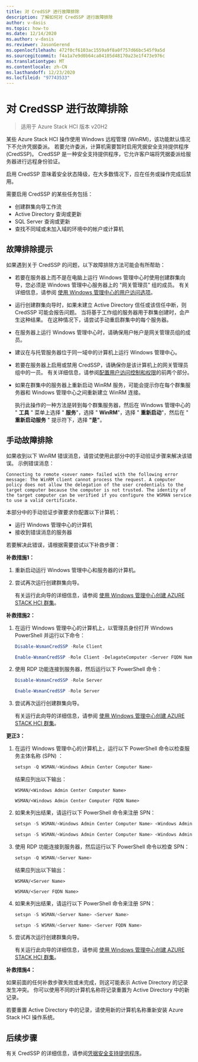 ```yaml
---
title: 对 CredSSP 进行故障排除
description: 了解如何对 CredSSP 进行故障排除
author: v-dasis
ms.topic: how-to
ms.date: 12/14/2020
ms.author: v-dasis
ms.reviewer: JasonGerend
ms.openlocfilehash: 472f0cf6103ac1559a9f8a0f757d66bc545f9a5d
ms.sourcegitcommit: f4a1a7e9d0b64ca84105d48170a23e1f473e976c
ms.translationtype: MT
ms.contentlocale: zh-CN
ms.lasthandoff: 12/23/2020
ms.locfileid: "97743533"
---
```

# <a name="troubleshoot-credssp"></a>对 CredSSP 进行故障排除

> 适用于 Azure Stack HCI 版本 v20H2

某些 Azure Stack HCI 操作使用 Windows 远程管理 (WinRM)，该功能默认情况下不允许凭据委派。 若要允许委派，计算机需要暂时启用凭据安全支持提供程序 (CredSSP)。 CredSSP 是一种安全支持提供程序，它允许客户端将凭据委派给服务器进行远程身份验证。

启用 CredSSP 意味着安全状态降级，在大多数情况下，应在任务或操作完成后禁用。

需要启用 CredSSP 的某些任务包括：

- 创建群集向导工作流
- Active Directory 查询或更新
- SQL Server 查询或更新
- 查找不同域或未加入域的环境中的帐户或计算机

## <a name="troubleshooting-tips"></a>故障排除提示

如果遇到关于 CredSSP 的问题，以下故障排除方法可能会有所帮助：

- 若要在服务器上而不是在电脑上运行 Windows 管理中心时使用创建群集向导，您必须是 Windows 管理中心服务器上的 "网关管理员" 组的成员。 有关详细信息，请参阅 [使用 Windows 管理中心的用户访问选项](/windows-server/manage/windows-admin-center/plan/user-access-options)。

- 运行创建群集向导时，如果未建立 Active Directory 信任或该信任中断，则 CredSSP 可能会报告问题。 当将基于工作组的服务器用于群集创建时，会产生这种结果。 在这种情况下，请尝试手动重启群集中的每个服务器。

- 在服务器上运行 Windows 管理中心时，请确保用户帐户是网关管理员组的成员。

- 建议在与托管服务器位于同一域中的计算机上运行 Windows 管理中心。

- 若要在服务器上启用或禁用 CredSSP，请确保你是该计算机上的网关管理员组中的一员。 有关详细信息，请参阅[配置用户访问控制和权限](/windows-server/manage/windows-admin-center/configure/user-access-control#gateway-access-role-definitions)的前两个部分。

- 如果在群集中的服务器上重新启动 WinRM 服务，可能会提示你在每个群集服务器和 Windows 管理中心之间重新建立 WinRM 连接。

    执行此操作的一种方法是转到每个群集服务器，然后在 Windows 管理中心的 " **工具** " 菜单上选择 " **服务**"，选择 " **WinRM**"，选择 " **重新启动**"，然后在 " **重新启动服务** " 提示符下，选择 **"是"**。

## <a name="manual-troubleshooting"></a>手动故障排除

如果收到以下 WinRM 错误消息，请尝试使用此部分中的手动验证步骤来解决该错误。 示例错误消息：

`Connecting to remote <sever name> failed with the following error message: The WinRM client cannot process the request. A computer policy does not allow the delegation of the user credentials to the target computer because the computer is not trusted. The identity of the target computer can be verified if you configure the WSMAN service to use a valid certificate.`

本部分中的手动验证步骤要求你配置以下计算机：
- 运行 Windows 管理中心的计算机
- 接收到错误消息的服务器

若要解决此错误，请根据需要尝试以下补救步骤：

**补救措施1：**
1. 重新启动运行 Windows 管理中心和服务器的计算机。
1. 尝试再次运行创建群集向导。

    有关运行此向导的详细信息，请参阅 [使用 Windows 管理中心创建 AZURE STACK HCI 群集](../deploy/create-cluster.md)。

**补救措施2：**
1. 在运行 Windows 管理中心的计算机上，以管理员身份打开 Windows PowerShell 并运行以下命令：

    ```powershell
    Disable-WsmanCredSSP -Role Client  
    ```

    ```powershell  
    Enable-WsmanCredSSP -Role Client -DelagateComputer <Server FQDN Name>
    ```

1. 使用 RDP 功能连接到服务器，然后运行以下 PowerShell 命令：

    ```powershell  
    Disable-WsmanCredSSP -Role Server  
    ```

    ```powershell  
    Enable-WsmanCredSSP -Role Server  
    ```
    
1. 尝试再次运行创建群集向导。

    有关运行此向导的详细信息，请参阅 [使用 Windows 管理中心创建 AZURE STACK HCI 群集](../deploy/create-cluster.md)。

**更正3：**
1. 在运行 Windows 管理中心的计算机上，运行以下 PowerShell 命令以检查服务主体名称 (SPN) ：

    ```powershell
    setspn -Q WSMAN/<Windows Admin Center Computer Name>  
    ```
    
    结果应列出以下输出：

    `WSMAN/<Windows Admin Center Computer Name>`

    `WSMAN/<Windows Admin Center Computer FQDN Name>`

1. 如果未列出结果，请运行以下 PowerShell 命令来注册 SPN：

    ```powershell
    setspn -S WSMAN/<Windows Admin Center Computer Name> <Windows Admin Center Computer Name>  
    ```

    ```powershell
    setspn -S WSMAN/<Windows Admin Center Computer Name> <Windows Admin Center Computer FQDN Name>  
    ```

1. 使用 RDP 功能连接到服务器，然后运行以下 PowerShell 命令以检查 SPN：

    ```powershell
    setspn -Q WSMAN/<Server Name>  
    ```

    结果应列出以下输出：

    `WSMAN/<Server Name>`

    `WSMAN/<Server FQDN Name>`

1. 如果未列出结果，请运行以下 PowerShell 命令来注册 SPN：

    ```powershell
    setspn -S WSMAN/<Server Name> <Server Name>  
    ```

    ```powershell
    setspn -S WSMAN/<Server Name> <Server FQDN Name>  
    ```

1. 尝试再次运行创建群集向导。

    有关运行此向导的详细信息，请参阅 [使用 Windows 管理中心创建 AZURE STACK HCI 群集](../deploy/create-cluster.md)。


**补救措施4：**

如果前面的任何补救步骤失败或未完成，则这可能表示 Active Directory 的记录发生冲突。 你可以使用不同的计算机名称将记录重置为 Active Directory 中的新记录。

若要重置 Active Directory 中的记录，请使用新的计算机名称重新安装 Azure Stack HCI 操作系统。

## <a name="next-steps"></a>后续步骤

有关 CredSSP 的详细信息，请参阅[凭据安全支持提供程序](/windows/win32/secauthn/credential-security-support-provider)。